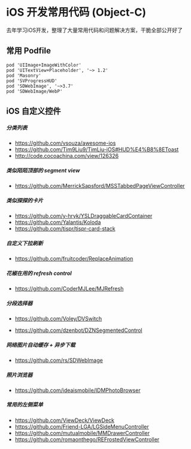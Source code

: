 # iOS 开发常用代码 (Object-C)

去年学习iOS开发，整理了大量常用代码和问题解决方案，干脆全部公开好了



## 常用 Podfile

```
pod 'UIImage+ImageWithColor'
pod 'UITextView+Placeholder', '~> 1.2'
pod 'Masonry'
pod 'SVProgressHUD'
pod 'SDWebImage', '~>3.7'
pod 'SDWebImage/WebP'
```



## iOS 自定义控件

##### 分类列表

- <https://github.com/vsouza/awesome-ios>
- <https://github.com/Tim9Liu9/TimLiu-iOS#HUD%E4%B8%8EToast>
- <http://code.cocoachina.com/view/126326>



##### 类似陌陌顶部的 segment view

* <https://github.com/MerrickSapsford/MSSTabbedPageViewController>



##### 类似探探的卡片

* <https://github.com/y-hryk/YSLDraggableCardContainer>
* <https://github.com/Yalantis/Koloda>
* <https://github.com/tispr/tispr-card-stack>



##### 自定义下拉刷新

* <https://github.com/fruitcoder/ReplaceAnimation>



##### 花椒在用的 refresh control

* <https://github.com/CoderMJLee/MJRefresh>



##### 分段选择器

* <https://github.com/Voley/DVSwitch>

* <https://github.com/dzenbot/DZNSegmentedControl> 



##### 网络图片自动缓存 + 异步下载

* <https://github.com/rs/SDWebImage>



##### 照片浏览器

* <https://github.com/ideaismobile/IDMPhotoBrowser>



##### 常用的左侧菜单

* <https://github.com/ViewDeck/ViewDeck> 
* <https://github.com/Friend-LGA/LGSideMenuController>
* <https://github.com/mutualmobile/MMDrawerController>
* <https://github.com/romaonthego/REFrostedViewController>